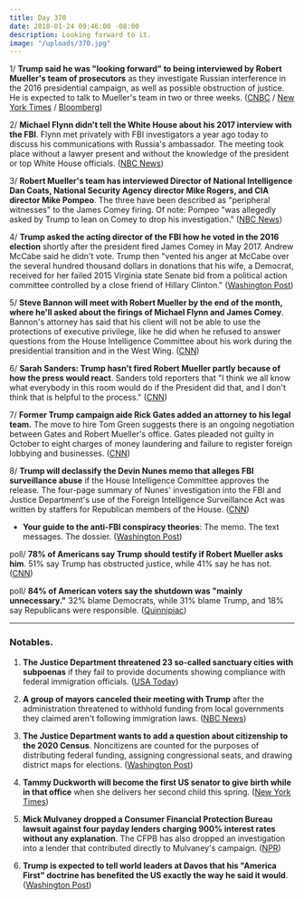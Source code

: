 ```yaml
---
title: Day 370
date: 2018-01-24 09:46:00 -08:00
description: Looking forward to it.
image: "/uploads/370.jpg"
---
```


1/ **Trump said he was "looking forward" to being interviewed by Robert Mueller's team of prosecutors** as they investigate Russian interference in the 2016 presidential campaign, as well as possible obstruction of justice. He is expected to talk to Mueller's team in two or three weeks. ([CNBC](https://www.cnbc.com/2018/01/24/trump-says-hes-looking-forward-to-talking-to-special-counsel-robert-mueller.html) / [New York Times](https://www.nytimes.com/2018/01/24/us/politics/trump-mueller.html) / [Bloomberg](https://www.bloomberg.com/news/articles/2018-01-24/trump-says-he-would-talk-to-special-counsel-mueller-under-oath))

2/ **Michael Flynn didn't tell the White House about his 2017 interview with the FBI**. Flynn met privately with FBI investigators a year ago today to discuss his communications with Russia's ambassador. The meeting took place without a lawyer present and without the knowledge of the president or top White House officials. ([NBC News](https://www.nbcnews.com/politics/donald-trump/flynn-kept-fbi-interview-concealed-white-house-trump-n840491))

3/ **Robert Mueller's team has interviewed Director of National Intelligence Dan Coats, National Security Agency director Mike Rogers, and CIA director Mike Pompeo**. The three have been described as "peripheral witnesses" to the James Comey firing. Of note: Pompeo "was allegedly asked by Trump to lean on Comey to drop his investigation." ([NBC News](https://www.nbcnews.com/politics/donald-trump/flynn-kept-fbi-interview-concealed-white-house-trump-n840491))

4/ **Trump asked the acting director of the FBI how he voted in the 2016 election** shortly after the president fired James Comey in May 2017. Andrew McCabe said he didn't vote. Trump then "vented his anger at McCabe over the several hundred thousand dollars in donations that his wife, a Democrat, received for her failed 2015 Virginia state Senate bid from a political action committee controlled by a close friend of Hillary Clinton." ([Washington Post](https://www.washingtonpost.com/world/national-security/trump-asked-the-acting-fbi-director-whom-he-voted-for-during-oval-office-meeting/2018/01/23/2cb50818-0073-11e8-8acf-ad2991367d9d_story.html?utm_term=.184959a14dca))

5/ **Steve Bannon will meet with Robert Mueller by the end of the month, where he'll asked about the firings of Michael Flynn and James Comey**. Bannon's attorney has said that his client will not be able to use the protections of executive privilege, like he did when he refused to answer questions from the House Intelligence Committee about his work during the presidential transition and in the West Wing. ([CNN](https://www.cnn.com/2018/01/24/politics/robert-mueller-steve-bannon-questioning/index.html))

6/ **Sarah Sanders: Trump hasn't fired Robert Mueller partly because of how the press would react**. Sanders told reporters that "I think we all know what everybody in this room would do if the President did that, and I don't think that is helpful to the process." ([CNN](https://www.cnn.com/2018/01/23/politics/robert-mueller-donald-trump-fire-white-house/index.html))

7/ **Former Trump campaign aide Rick Gates added an attorney to his legal team.** The move to hire Tom Green suggests there is an ongoing negotiation between Gates and Robert Mueller's office. Gates pleaded not guilty in October to eight charges of money laundering and failure to register foreign lobbying and businesses. ([CNN](https://www.cnn.com/2018/01/23/politics/rick-gates-new-attorney-mueller-russia-investigation/index.html))

8/ **Trump will declassify the Devin Nunes memo that alleges FBI surveillance abuse** if the House Intelligence Committee approves the release. The four-page summary of Nunes' investigation into the FBI and Justice Department's use of the Foreign Intelligence Surveillance Act was written by staffers for Republican members of the House. ([CNN](https://www.cnn.com/2018/01/23/politics/trump-nunes-memo-declassified/index.html))

* **Your guide to the anti-FBI conspiracy theories**: The memo. The text messages. The dossier. ([Washington Post](https://www.washingtonpost.com/news/politics/wp/2018/01/24/your-guide-to-the-anti-fbi-conspiracy-theories-rippling-through-conservative-media/))

poll/ **78% of Americans say Trump should testify if Robert Mueller asks him**. 51% say Trump has obstructed justice, while 41% say he has not. ([CNN](https://www.cnn.com/2018/01/23/politics/cnn-poll-trump-russia-testify/index.html))

poll/ **84% of American voters say the shutdown was "mainly unnecessary."** 32% blame Democrats, while 31% blame Trump, and 18% say Republicans were responsible. ([Quinnipiac](https://poll.qu.edu/national/release-detail?ReleaseID=2515))

---

### Notables.

1. **The Justice Department threatened 23 so-called sanctuary cities with subpoenas** if they fail to provide documents showing compliance with federal immigration officials. ([USA Today](https://www.usatoday.com/story/news/politics/2018/01/24/justice-department-threatens-sanctuary-cities-subpoenas-escalating-trumps-immigration-enforcement-ca/1061225001/))

2. **A group of mayors canceled their meeting with Trump** after the administration threatened to withhold funding from local governments they claimed aren't following immigration laws. ([NBC News](https://www.nbcnews.com/politics/politics-news/mayors-call-trump-meeting-after-justice-department-threatens-sanctuary-cities-n840721))

3. **The Justice Department wants to add a question about citizenship to the 2020 Census**. Noncitizens are counted for the purposes of distributing federal funding, assigning congressional seats, and drawing district maps for elections. ([Washington Post](https://www.washingtonpost.com/politics/potential-citizenship-question-in-2020-census-could-shift-power-to-rural-america/2018/01/23/c4e6d2c6-f57c-11e7-beb6-c8d48830c54d_story.html))

4. **Tammy Duckworth will become the first US senator to give birth while in that office** when she delivers her second child this spring. ([New York Times](https://www.nytimes.com/2018/01/23/us/politics/tammy-duckworth-pregnant-senate.html))

5. **Mick Mulvaney dropped a Consumer Financial Protection Bureau lawsuit against four payday lenders charging 900% interest rates without any explanation**. The CFPB has also dropped an investigation into a lender that contributed directly to Mulvaney's campaign. ([NPR](https://www.npr.org/2018/01/24/579961808/under-trump-appointee-consumer-protection-agency-seen-helping-payday-lenders))

6. **Trump is expected to tell world leaders at Davos that his "America First" doctrine has benefited the US exactly the way he said it would**. ([Washington Post](https://www.washingtonpost.com/politics/trump-will-tell-globalists-at-davos-that-his-nationalist-agenda-is-working/2018/01/24/ad1e1458-0088-11e8-bb03-722769454f82_story.html))